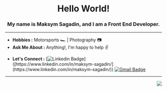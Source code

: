 <h1 align="center"> Hello World!</h1>

<h3 align="center"> My name is Maksym Sagadin, and I am a Front End Developer. </h3>

---------------------------------------------------------------------------------------------------------------------------------------------------------------------------------
<!-- ### About -->
<!-- -  **Main Focus :**  Web Development -->
<!-- -  **Learning :** Full-Stack :zap: | Open-Source :fire:	 -->
-  **Hobbies :** Motorsports 🏎️ | Photography 📷
-  **Ask Me About :** Anything!, I'm happy to help :v:
<!-- -  **Fun fact :** When most developer loves coffee:sweat_smile: But, I prefer tea :heart:  -->
-  **Let's Connect :** [![Linkedin Badge](https://img.shields.io/badge/-LinkedIn-blue?style=flat-square&logo=Linkedin&logoColor=white&link=[[https://www.linkedin.com/in/maksym-sagadin/](https://www.linkedin.com/in/maksym-sagadin/)](https://www.linkedin.com/in/maksym-sagadin/))]([https://www.linkedin.com/in/maksym-sagadin/](https://www.linkedin.com/in/maksym-sagadin/))  [![Gmail Badge](https://img.shields.io/badge/-Gmail-c14438?style=flat-square&logo=Gmail&logoColor=white&link=mailto:maksym.sagadin@gmail.com)](mailto:maksym.sagadin@gmail.com) 

---------------------------------------------------------------------------------------------------------------------------------------------------------------------------------
<!-- ### Visitors  -->

<p align="right"> <img src="https://visitor-badge.glitch.me/badge?page_id=${your.username}.${your.repo.id}"/> </p>

<!-- ------------------------------------------------------------------------------------------------------------------------------------------------------------------------------- -->
<!-- Hi there, 👋
<p align="right"><img src="https://visitor-badge.glitch.me/badge?page_id=${your.username}.${your.repo.id}"/></p>

I am a Computer Science Student, currently in pre final year student at SSIPMT, Raipur

- 🌱 I’m currently learning Data Structure, AI
- 🤔 I’m looking for creating a projects in python 


- 📫 How to reach me: [![Linkedin Badge](https://img.shields.io/badge/-LinkedIn-blue?style=flat-square&logo=Linkedin&logoColor=white&link=[[https://www.linkedin.com/in/rubal-agrawal/](https://www.linkedin.com/in/maksym-sagadin/)](https://www.linkedin.com/in/maksym-sagadin/))]([https://www.linkedin.com/in/rubal-agrawal/](https://www.linkedin.com/in/maksym-sagadin/)) , [![Gmail Badge](https://img.shields.io/badge/-Gmail-c14438?style=flat-square&logo=Gmail&logoColor=white&link=mailto:maksym.sagadin@gmail.com)](mailto:maksym.sagadin@gmail.com)

 -->
